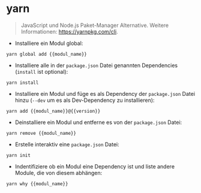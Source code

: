 # yarn

> JavaScript und Node.js Paket-Manager Alternative.
> Weitere Informationen: <https://yarnpkg.com/cli>.

- Installiere ein Modul global:

`yarn global add {{modul_name}}`

- Installiere alle in der `package.json` Datei genannten Dependencies (`install` ist optional):

`yarn install`

- Installiere ein Modul und füge es als Dependency der `package.json` Datei hinzu (`--dev` um es als Dev-Dependency zu installieren):

`yarn add {{modul_name}}@{{version}}`

- Deinstalliere ein Modul und entferne es von der `package.json` Datei:

`yarn remove {{modul_name}}`

- Erstelle interaktiv eine `package.json` Datei:

`yarn init`

- Indentifiziere ob ein Modul eine Dependency ist und liste andere Module, die von diesem abhängen:

`yarn why {{modul_name}}`

